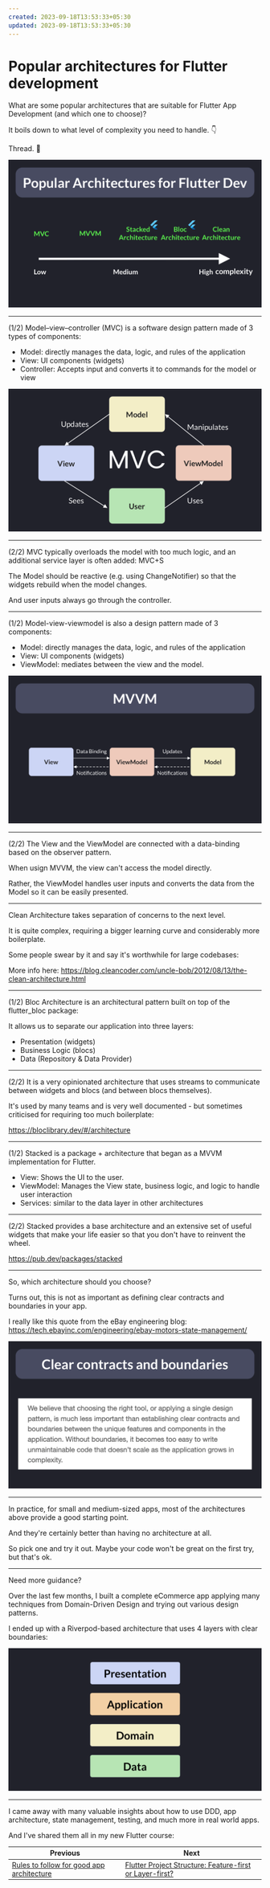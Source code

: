 ```yaml
---
created: 2023-09-18T13:53:33+05:30
updated: 2023-09-18T13:53:33+05:30
---
```

# Popular architectures for Flutter development

What are some popular architectures that are suitable for Flutter App Development (and which one to choose)?

It boils down to what level of complexity you need to handle. 👇

Thread. 🧵

![](038.1-popular-architectures%20.png)

---

(1/2) Model–view–controller (MVC) is a software design pattern made of 3 types of components:

- Model: directly manages the data, logic, and rules of the application
- View: UI components (widgets)
- Controller: Accepts input and converts it to commands for the model or view

![](038.2-mvc.png)

---

(2/2) MVC typically overloads the model with too much logic, and an additional service layer is often added: MVC+S

The Model should be reactive (e.g. using ChangeNotifier) so that the widgets rebuild when the model changes.

And user inputs always go through the controller.

---

(1/2) Model-view-viewmodel is also a design pattern made of 3 components:

- Model: directly manages the data, logic, and rules of the application
- View: UI components (widgets)
- ViewModel: mediates between the view and the model. 

![](038.3-mvvm.png)

---

(2/2) The View and the ViewModel are connected with a data-binding based on the observer pattern.

When usign MVVM, the view can't access the model directly.

Rather, the ViewModel handles user inputs and converts the data from the Model so it can be easily presented.

---

Clean Architecture takes separation of concerns to the next level.

It is quite complex, requiring a bigger learning curve and considerably more boilerplate.

Some people swear by it and say it's worthwhile for large codebases:

More info here:
https://blog.cleancoder.com/uncle-bob/2012/08/13/the-clean-architecture.html

---


(1/2) Bloc Architecture is an architectural pattern built on top of the flutter_bloc package:

It allows us to separate our application into three layers:

- Presentation (widgets)
- Business Logic (blocs)
- Data (Repository & Data Provider)

----

(2/2) It is a very opinionated architecture that uses streams to communicate between widgets and blocs (and between blocs themselves).

It's used by many teams and is very well documented - but sometimes criticised for requiring too much boilerplate:

https://bloclibrary.dev/#/architecture

---

(1/2) Stacked is a package + architecture that began as a MVVM implementation for Flutter.

- View: Shows the UI to the user.
- ViewModel: Manages the View state, business logic, and logic to handle user interaction
- Services: similar to the data layer in other architectures

---


(2/2) Stacked provides a base architecture and an extensive set of useful widgets that make your life easier so that you don't have to reinvent the wheel.

https://pub.dev/packages/stacked

---

So, which architecture should you choose?

Turns out, this is not as important as defining clear contracts and boundaries in your app.

I really like this quote from the eBay engineering blog: https://tech.ebayinc.com/engineering/ebay-motors-state-management/

![](038.2-contracts-boundaries.png)

---

In practice, for small and medium-sized apps, most of the architectures above provide a good starting point.

And they're certainly better than having no architecture at all.

So pick one and try it out. Maybe your code won't be great on the first try, but that's ok.

---

Need more guidance?

Over the last few months, I built a complete eCommerce app applying many techniques from Domain-Driven Design and trying out various design patterns.

I ended up with a Riverpod-based architecture that uses 4 layers with clear boundaries:

![](038.5-layered-architecture.png)

----

I came away with many valuable insights about how to use DDD, app architecture, state management, testing, and much more in real world apps.

And I've shared them all in my new Flutter course:

 

| Previous | Next |
| -------- | ---- |
| [Rules to follow for good app architecture](../0037-rules-to-follow-for-good-app-architecture/index.md) | [Flutter Project Structure: Feature-first or Layer-first?](../0039-flutter-project-structure-feature-first-or-layer-first/index.md)  |